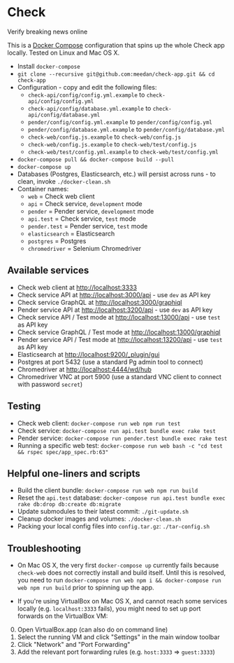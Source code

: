 # Check

Verify breaking news online

This is a [Docker Compose](https://docs.docker.com/compose/) configuration that spins up the whole Check app locally. Tested on Linux and Mac OS X.

- Install `docker-compose`
- `git clone --recursive git@github.com:meedan/check-app.git && cd check-app`
- Configuration - copy and edit the following files:
  - `check-api/config/config.yml.example` to `check-api/config/config.yml`
  - `check-api/config/database.yml.example` to `check-api/config/database.yml`
  - `pender/config/config.yml.example` to `pender/config/config.yml`
  - `pender/config/database.yml.example` to `pender/config/database.yml`
  - `check-web/config.js.example` to `check-web/config.js`
  - `check-web/config.js.example` to `check-web/test/config.js`
  - `check-web/test/config.yml.example` to `check-web/test/config.yml`
- `docker-compose pull && docker-compose build --pull`
- `docker-compose up`
- Databases (Postgres, Elasticsearch, etc.) will persist across runs - to clean, invoke `./docker-clean.sh`
- Container names:
  - `web` = Check web client
  - `api` = Check service, `development` mode
  - `pender` = Pender service, `development` mode
  - `api.test` = Check service, `test` mode
  - `pender.test` = Pender service, `test` mode
  - `elasticsearch` = Elasticsearch
  - `postgres` = Postgres
  - `chromedriver` = Selenium Chromedriver

## Available services

- Check web client at [http://localhost:3333](http://localhost:3333)
- Check service API at [http://localhost:3000/api](http://localhost:3000/api) - use `dev` as API key
- Check service GraphQL at [http://localhost:3000/graphiql](http://localhost:3000/graphiql)
- Pender service API at [http://localhost:3200/api](http://localhost:3200/api) - use `dev` as API key
- Check service API / Test mode at [http://localhost:13000/api](http://localhost:13000/api) - use `test` as API key
- Check service GraphQL / Test mode at [http://localhost:13000/graphiql](http://localhost:13000/graphiql)
- Pender service API / Test mode at [http://localhost:13200/api](http://localhost:13200/api) - use `test` as API key
- Elasticsearch at [http://localhost:9200/_plugin/gui](http://localhost:9200/_plugin/gui)
- Postgres at port 5432 (use a standard Pg admin tool to connect)
- Chromedriver at [http://localhost:4444/wd/hub](http://localhost:4444/wd/hub)
- Chromedriver VNC at port 5900 (use a standard VNC client to connect with password `secret`)

## Testing

- Check web client: `docker-compose run web npm run test`
- Check service: `docker-compose run api.test bundle exec rake test`
- Pender service: `docker-compose run pender.test bundle exec rake test`
- Running a specific web test: `docker-compose run web bash -c "cd test && rspec spec/app_spec.rb:63"`

## Helpful one-liners and scripts

- Build the client bundle: `docker-compose run web npm run build`
- Reset the `api.test` database: `docker-compose run api.test bundle exec rake db:drop db:create db:migrate`
- Update submodules to their latest commit: `./git-update.sh`
- Cleanup docker images and volumes: `./docker-clean.sh`
- Packing your local config files into `config.tar.gz`: `./tar-config.sh`

## Troubleshooting

- On Mac OS X, the very first `docker-compose up` currently fails because `check-web` does not correctly install and build itself. Until this is resolved, you need to run `docker-compose run web npm i && docker-compose run web npm run build` prior to spinning up the app.

- If you're using VirtualBox on Mac OS X, and cannot reach some services locally (e.g. `localhost:3333` fails), you might need to set up port forwards on the VirtualBox VM:

0. Open VirtualBox.app (can also do on command line)
0. Select the running VM and click "Settings" in the main window toolbar
0. Click "Network" and "Port Forwarding"
0. Add the relevant port forwarding rules (e.g. `host:3333` => `guest:3333`)
